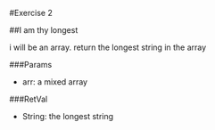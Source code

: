 #Exercise 2

##I am thy longest

i will be an array. return the longest string in the array

###Params
- arr: a mixed array

###RetVal
- String: the longest string
